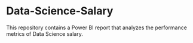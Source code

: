 # Data-Science-Salary
This repository contains a Power BI report that analyzes the performance metrics of Data Science salary.
